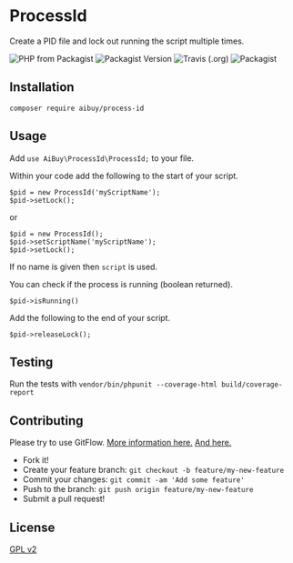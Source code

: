 # ProcessId

Create a PID file and lock out running the script multiple times. 

![PHP from Packagist](https://img.shields.io/packagist/php-v/aibuy/process-id) ![Packagist Version](https://img.shields.io/packagist/v/aibuy/process-id) ![Travis (.org)](https://img.shields.io/travis/aibuy/process-id) ![Packagist](https://img.shields.io/packagist/l/aibuy/process-id)

## Installation

```composer require aibuy/process-id```

## Usage

Add `use AiBuy\ProcessId\ProcessId;` to your file.

Within your code add the following to the start of your script.
```
$pid = new ProcessId('myScriptName');
$pid->setLock();
```
or
```
$pid = new ProcessId();
$pid->setScriptName('myScriptName');
$pid->setLock();
```
If no name is given then `script` is used.

You can check if the process is running (boolean returned).
```
$pid->isRunning()
```

Add the following to the end of your script.
```
$pid->releaseLock();
```

## Testing

Run the tests with `vendor/bin/phpunit --coverage-html build/coverage-report`

## Contributing

Please try to use GitFlow. [More information here.](https://nvie.com/posts/a-successful-git-branching-model/]) [And here.](https://support.gitkraken.com/git-workflows-and-extensions/git-flow/)

  * Fork it! 
  * Create your feature branch: `git checkout -b feature/my-new-feature` 
  * Commit your changes: `git commit -am 'Add some feature'` 
  * Push to the branch: `git push origin feature/my-new-feature`
  * Submit a pull request!

## License
[GPL v2](LICENSE)